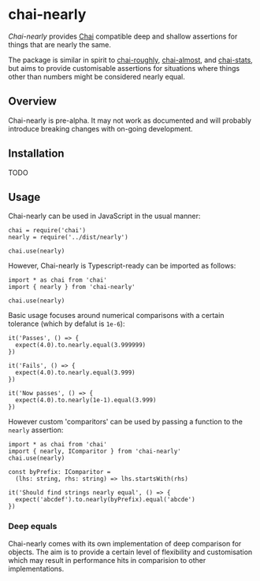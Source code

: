 # chai-nearly

*Chai-nearly* provides [Chai](http://chaijs.com/) compatible
deep and shallow assertions
for things that are nearly the same.

The package is similar in spirit to
[chai-roughly](https://github.com/Turbo87/chai-roughly),
[chai-almost](https://github.com/nmuldavin/chai-almost),
and
[chai-stats](https://github.com/chaijs/chai-stats),
but aims to provide customisable assertions for
situations where things other than numbers might be
considered nearly equal.

## Overview

Chai-nearly is pre-alpha. It may not work as documented and will
probably introduce breaking changes with on-going development.

## Installation

TODO

## Usage

Chai-nearly can be used in JavaScript in the usual manner:

```
chai = require('chai')
nearly = require('../dist/nearly')

chai.use(nearly)
```

However, Chai-nearly is Typescript-ready can be
imported as follows:


```
import * as chai from 'chai'
import { nearly } from 'chai-nearly'

chai.use(nearly)
```

Basic usage focuses around numerical comparisons with a certain
tolerance (which by defalut is `1e-6`):

```
it('Passes', () => {
  expect(4.0).to.nearly.equal(3.999999)
})

it('Fails', () => {
  expect(4.0).to.nearly.equal(3.999)
})

it('Now passes', () => {
  expect(4.0).to.nearly(1e-1).equal(3.999)
})
```

However custom 'comparitors' can be used
by passing a function to the `nearly` assertion:

```
import * as chai from 'chai'
import { nearly, IComparitor } from 'chai-nearly'
chai.use(nearly)

const byPrefix: IComparitor =
  (lhs: string, rhs: string) => lhs.startsWith(rhs)

it('Should find strings nearly equal', () => {
  expect('abcdef').to.nearly(byPrefix).equal('abcde')
})
```

### Deep equals

Chai-nearly comes with its own implementation of
deep comparison for objects. The aim is to provide
a certain level of flexibility and
customisation which may result in performance hits
in comparision to other implementations.

